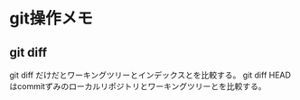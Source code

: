 # git操作メモ
## git diff 
git diff だけだとワーキングツリーとインデックスとを比較する。
git diff HEADはcommitずみのローカルリポジトリとワーキングツリーとを比較する。

